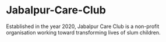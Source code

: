 # Jabalpur-Care-Club
Established in the year 2020,  Jabalpur Care Club is a non-profit organisation working toward transforming lives of slum children.
